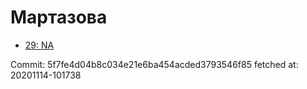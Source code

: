 # Мартазова
- [29: NA](29.md)

Commit: 5f7fe4d04b8c034e21e6ba454acded3793546f85
 fetched at: 20201114-101738
